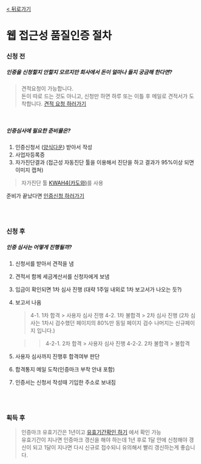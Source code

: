 [< 뒤로가기](README.md)

# 웹 접근성 품질인증 절차

### 신청 전
##### 인증을 신청할지 안할지 모르지만 회사에서 돈이 얼마나 들지 궁금해 한다면?
> 견적요청이 가능합니다.  
> 돈이 따로 드는 것도 아니고, 신청만 하면 하루 또는 이틀 후 메일로 견적서가 도착합니다.
> [견적 요청 하러가기](http://www.webwatch.co.kr/Support/Inq_Form.html?ICatNo=1&MenuCD=410)

<br />

##### 인증심사에 필요한 준비물은?

1. 인증신청서 ([양식다운](http://www.webwatch.co.kr/Req/WA_Req_File.html?MenuCD=130)) 받아서 작성  
2. 사업자등록증  
3. 자가진단결과 (접근성 자동진단 툴을 이용해서 진단을 하고 결과가 95%이상 되면 이미지 캡쳐)  

> 자가진단 툴
> [KWAH4(카도와)](http://www.wah.or.kr/Participation/k-wah.asp)를 사용  

준비가 끝났다면 [인증신청 하러가기](http://www.webwatch.co.kr/Req/WA_Req_File.html?MenuCD=130)

<br /><br />

### 신청 후
##### 인증 심사는 어떻게 진행될까?
1. 신청서를 받아서 견적을 냄
2. 견적서 함께 세금계산서를 신청자에게 보냄
3. 입금이 확인되면 1차 심사 진행 (대략 1주일 내외로 1차 보고서가 나오는 듯?)
4. 보고서 나옴
	
	> 4-1. 1차 합격 > 사용자 심사 진행
	> 4-2. 1차 불합격 > 2차 심사 진행 (2차 심사는 1차시 검수했던 페이지의 80%만 동일 페이지 검수 나머지는 신규페이지 입니다.)

	>> 4-2-1. 2차 합격 > 사용자 심사 진행
	>> 4-2-2. 2차 불합격 > 불합격

5. 사용자 심사까지 진행후 합격여부 판단
6. 합격통지 메일 도착(인증마크 부착 안내 포함)
7. 인증서는 신청서 작성때 기입한 주소로 보내짐

<br /><br />

### 획득 후
> 인증마크 유효기간은 1년이고 [유효기간확인 하기](http://www.webwatch.co.kr/Situation/WA_Situation.html?MenuCD=110) 에서 확인 가능  
유효기간이 지나면 인증마크 갱신을 해야 하는데 1년 후로 1달 안에 신청해야 갱신이 되고 1달이 지나면 다시 신규로 접수되니 유의해서 빨리 갱신하는게 좋습니다.





